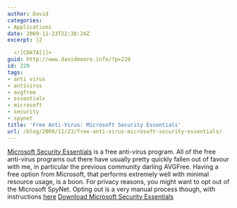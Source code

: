 ```yaml
---
author: David
categories:
- Applications
date: 2009-11-23T22:38:24Z
excerpt: |2

  <![CDATA[]]>
guid: http://www.davidmoore.info/?p=229
id: 229
tags:
- anti virus
- antivirus
- avgfree
- essentials
- microsoft
- security
- spynet
title: 'Free Anti-Virus: Microsoft Security Essentials'
url: /blog/2009/11/23/free-anti-virus-microsoft-security-essentials/
---
```


<a href="http://en.wikipedia.org/wiki/Microsoft\_Security\_Essentials">Microsoft Security Essentials</a> is a free anti-virus program. All of the free anti-virus programs out there have usually pretty quickly fallen out of favour with me, in particular the previous community darling AVGFree. Having a free option from Microsoft, that performs extremely well with minimal resource usage, is a boon. For privacy reasons, you might want to opt out of the Microsoft SpyNet. Opting out is a very manual process though, with instructions <a title="How to block Microsoft SpyNet" href="http://www.malwarehelp.org/how-to-block-microsoft-spynet-2009.html">here</a> <a href="http://www.microsoft.com/Security_Essentials/">Download Microsoft Security Essentials </a>